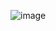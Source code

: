 ![image](https://user-images.githubusercontent.com/91553966/214314183-76992999-212a-4973-9983-cda70f5f454e.png)
